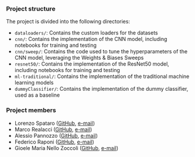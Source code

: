 ### Project structure

The project is divided into the following directories:
- `dataloaders/`: Contains the custom loaders for the datasets
- `cnn/`: Contains the implementation of the CNN model, including notebooks for training and testing
- `cnn/sweep/`: Contains the code used to tune the hyperparameters of the CNN model, leveraging the Weights & Biases Sweeps
- `resnet50/`: Contains the implementation of the ResNet50 model, including notebooks for training and testing
- `ml-traditional/`: Contains the implementation of the traditional machine learning models
- `dummyClassifier/`: Contains the implementation of the dummy classifier, used as a baseline

### Project members
- Lorenzo Spataro ([GitHub](https://github.com/lorenzosp01), [e-mail](mailto:lorenzo.spataro09@gmail.com))
- Marco Realacci ([GitHub](https://github.com/notherealmarco/), [e-mail](mailto:marco@marcorealacci.me))
- Alessio Pannozzo ([GitHub](https://github.com/AP71), [e-mail](mailto:alessiopannozzo.71@gmail.com))
- Federico Raponi ([GitHub](https://github.com/Federiko9811), [e-mail](mailto:fraponi98@gmail.com))
- Gioele Maria Nello Zoccoli ([GitHub](https://github.com/Jio-Jio99), [e-mail](mailto:gioelezoccoli99@gmail.com))
